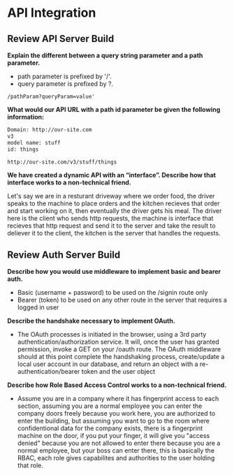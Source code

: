# API Integration

## Review API Server Build

**Explain the different between a query string parameter and a path parameter.**

- path parameter is prefixed by '/'.
- query parameter is prefixed by ?.

```URL
/pathParam?queryParam=value'
```

**What would our API URL with a path id parameter be given the following information:**

```bash
Domain: http://our-site.com
v3
model name: stuff
id: things
```

```url
http://our-site.com/v3/stuff/things
```

**We have created a dynamic API with an “interface”. Describe how that interface works to a non-technical friend.**

Let's say we are in a resturant driveway where we order food, the driver speaks to the machine to place orders and the kitchen recieves that order and start working on it, then eventually the driver gets his meal. The driver here is the client who sends http requests, the machine is interface that recieves that http request and send it to the server and take the result to deliever it to the client, the kitchen is the server that handles the requests.

## Review Auth Server Build

**Describe how you would use middleware to implement basic and bearer auth.**

- Basic (username + password) to be used on the /signin route only
- Bearer (token) to be used on any other route in the server that requires a logged in user

**Describe the handshake necessary to implement OAuth.**

- The OAuth processes is initiated in the browser, using a 3rd party authentication/authorization service. It will, once the user has granted permission, invoke a GET on your /oauth route. The OAuth middleware should at this point complete the handshaking process, create/update a local user account in our database, and return an object with a re-authentication/bearer token and the user object

**Describe how Role Based Access Control works to a non-technical friend.**

- Assume you are in a company where it has fingerprint access to each section, assuming you are a normal employee you can enter the company doors freely because you work here, you are authorized to enter the building, but assuming you want to go to the room where confidentional data for the company exists, there is a fingerprint machine on the door, if you put your finger, it will give you "access denied" because you are not allowed to enter there because you are a normal employee, but your boss can enter there, this is basically the RBAC, each role gives capabilites and authorities to the user holding that role.
